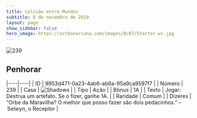 ```yaml
---
title: Colisão entre Mundos
subtitle: 8 de novembro de 2019
layout: page
show_sidebar: false
hero_image: https://archonarcana.com/images/0/07/Starter-wc.jpg
---
```


![239](https://cdn.keyforgegame.com/media/card_front/pt/452_239_X28XRVJR35G2_pt.png)

## Penhorar

|----|----|
| ID | 9953d471-0a23-4ab6-ab6a-95a9ca9597f7 |
| Número | 239 |
| Casa | ![Shadows](https://archonarcana.com/images/thumb/e/ee/Shadows.png/22px-Shadows.png "Sombras") |
| Tipo | Ação |
| Bônus | 1A |
| Texto | Jogar: Destrua um artefato. Se o fizer, ganhe 1A. |
| Raridade | Comum |
| Dizeres | “Orbe da Maravilha? O melhor que posso fazer  são dois pedacinhos.” – Selwyn, o Receptor |
